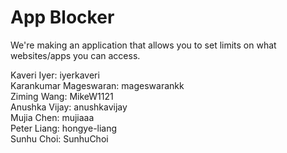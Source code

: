 # App Blocker

We're making an application that allows you to set limits on what websites/apps you can access.

Kaveri Iyer: iyerkaveri \
Karankumar Mageswaran: mageswarankk \
Ziming Wang: MikeW1121 \
Anushka Vijay: anushkavijay \
Mujia Chen: mujiaaa \
Peter Liang: hongye-liang \
Sunhu Choi: SunhuChoi

